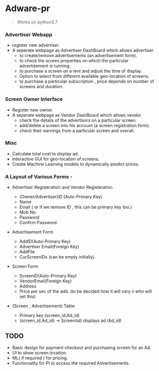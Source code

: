# Adware-pr
> Works on python3.7

### Advertiser Webapp

- register new advertiser.
- A seperate webpage as Advertiser DashBoard which allows advertiser
	- to create/remove advertisements (an advertisement form).
	- to check the screen properties on which the particular advertisement is running.
	- to purchase a screen on a rent and adjust the time of display.
	- Option to select from different available geo-location of screens.
	- to purchase a particular subscription , price depends on number of screens and duration.


### Screen Owner Interface

- Register new owner.
- A seperate webpage as Vendor DashBoard which allows vendor
	- check the details of the advertisors on a particular screen.
	- add/delete a screen into his account (a screen registration form).
	- check their earnings from a particular screen and overall.

### Misc

- Calculate total cost to display ad.
- Interactive GUI for geo-location of screens.
- Create Machine Learning models to dynamically predict prices.

### A Layout of Various Forms - 
- Advertiser Registeration and Vendor Registeration
	- (Owner/Advertiser)ID (Auto-Primary Key)
	- Name
	- Email ( or if we remove ID , this can be primary key too.)
	- Mob No.
	- Password
	- Confirm Password

- Advertisement Form
	- AddID(Auto-Primary Key)
	- Advertiser Email(Foreign Key)
	- AddFile
	- CurScreenIDs (can be empty initially).

- Screen Form
	- ScreenID(Auto-Primary Key)
	- VendorEmail(Foreign Key)
	- Address 
	- Price per sec of the add. (to be decided how it will vary n who will set this)
- (Screen , Advertisement)  Table
    - Primary key (screen_id,Ad_id)
    - (screen_id,Ad_id) -> Screen(id) displays ad (Ad_id)


## TODO

- Basic design for payment checkout and purchasing screen for an Ad.
- UI to show screen location.
- ML( if required ) for pricing.
- Functionality for Pi to access the required Advertisements.